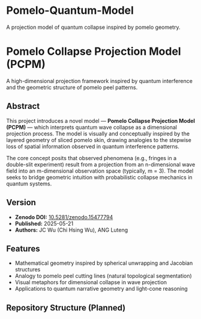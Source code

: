 # Pomelo-Quantum-Model
A projection model of quantum collapse inspired by pomelo geometry.
# Pomelo Collapse Projection Model (PCPM)

A high-dimensional projection framework inspired by quantum interference and the geometric structure of pomelo peel patterns.

## Abstract

This project introduces a novel model — **Pomelo Collapse Projection Model (PCPM)** — which interprets quantum wave collapse as a dimensional projection process. The model is visually and conceptually inspired by the layered geometry of sliced pomelo skin, drawing analogies to the stepwise loss of spatial information observed in quantum interference patterns.

The core concept posits that observed phenomena (e.g., fringes in a double-slit experiment) result from a projection from an n-dimensional wave field into an m-dimensional observation space (typically, m = 3). The model seeks to bridge geometric intuition with probabilistic collapse mechanics in quantum systems.

## Version

- **Zenodo DOI:** [10.5281/zenodo.15477794](https://doi.org/10.5281/zenodo.15477794)
- **Published:** 2025-05-21
- **Authors:** JC Wu (Chi Hsing Wu), ANG Luteng

## Features

- Mathematical geometry inspired by spherical unwrapping and Jacobian structures
- Analogy to pomelo peel cutting lines (natural topological segmentation)
- Visual metaphors for dimensional collapse in wave projection
- Applications to quantum narrative geometry and light-cone reasoning

## Repository Structure (Planned)
